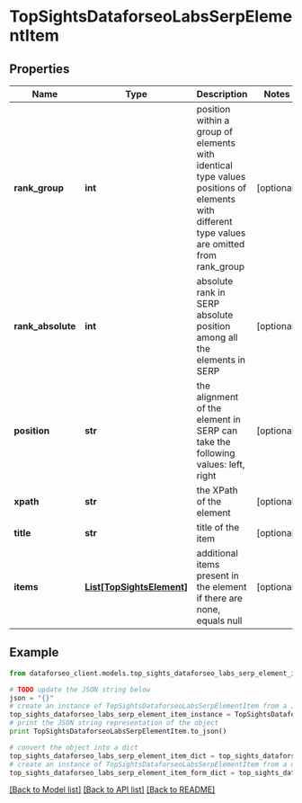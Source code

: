 # TopSightsDataforseoLabsSerpElementItem


## Properties

Name | Type | Description | Notes
------------ | ------------- | ------------- | -------------
**rank_group** | **int** | position within a group of elements with identical type values positions of elements with different type values are omitted from rank_group | [optional] 
**rank_absolute** | **int** | absolute rank in SERP absolute position among all the elements in SERP | [optional] 
**position** | **str** | the alignment of the element in SERP can take the following values: left, right | [optional] 
**xpath** | **str** | the XPath of the element | [optional] 
**title** | **str** | title of the item | [optional] 
**items** | [**List[TopSightsElement]**](TopSightsElement.md) | additional items present in the element if there are none, equals null | [optional] 

## Example

```python
from dataforseo_client.models.top_sights_dataforseo_labs_serp_element_item import TopSightsDataforseoLabsSerpElementItem

# TODO update the JSON string below
json = "{}"
# create an instance of TopSightsDataforseoLabsSerpElementItem from a JSON string
top_sights_dataforseo_labs_serp_element_item_instance = TopSightsDataforseoLabsSerpElementItem.from_json(json)
# print the JSON string representation of the object
print TopSightsDataforseoLabsSerpElementItem.to_json()

# convert the object into a dict
top_sights_dataforseo_labs_serp_element_item_dict = top_sights_dataforseo_labs_serp_element_item_instance.to_dict()
# create an instance of TopSightsDataforseoLabsSerpElementItem from a dict
top_sights_dataforseo_labs_serp_element_item_form_dict = top_sights_dataforseo_labs_serp_element_item.from_dict(top_sights_dataforseo_labs_serp_element_item_dict)
```
[[Back to Model list]](../README.md#documentation-for-models) [[Back to API list]](../README.md#documentation-for-api-endpoints) [[Back to README]](../README.md)


